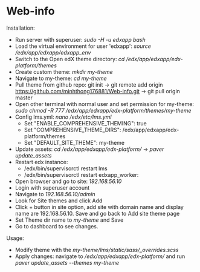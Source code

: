 # Web-info

Installation:
  - Run server with superuser: _sudo -H -u edxapp bash_
  - Load the virtual environment for user 'edxapp': _source /edx/app/edxapp/edxapp_env_
  - Switch to the Open edX theme directory: _cd /edx/app/edxapp/edx-platform/themes_
  - Create custom theme: _mkdir my-theme_
  - Navigate to my-theme: _cd my-theme_
  - Pull theme from github repo: git init -> git remote add origin https://github.com/minhthong176881/Web-info.git -> git pull origin master
  - Open other terminal with normal user and set permission for my-theme: _sudo chmod -R 777 /edx/app/edxapp/edx-platform/themes/my-theme_
  - Config lms.yml: _nano /edx/etc/lms.yml_
    - Set "ENABLE_COMPREHENSIVE_THEMING": true
    - Set "COMPREHENSIVE_THEME_DIRS": /edx/app/edxapp/edx-platform/themes
    - Set "DEFAULT_SITE_THEME": my-theme
  - Update assets: _cd /edx/app/edxapp/edx-platform/_ -> _paver update_assets_
  - Restart edx instance: 
    - /edx/bin/supervisorctl restart lms
    - /edx/bin/supervisorctl restart edxapp_worker:
  - Open browser and go to site: _192.168.56.10_
  - Login with superuser account
  - Navigate to _192.168.56.10/admin_
  - Look for Site themes and click Add
  - Click + button in site option, add site with domain name and display name are 192.168.56.10. Save and go back to Add site theme page
  - Set Theme dir name to _my-theme_ and Save
  - Go to dashboard to see changes.
    
Usage:
  - Modify theme with the _my-theme/lms/static/sass/\_overrides.scss_
  - Apply changes: navigate to _/edx/app/edxapp/edx-platform/_ and run _paver update_assets --themes my-theme_
  
